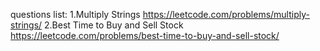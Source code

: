 questions list:
1.Multiply Strings https://leetcode.com/problems/multiply-strings/
2.Best Time to Buy and Sell Stock https://leetcode.com/problems/best-time-to-buy-and-sell-stock/
